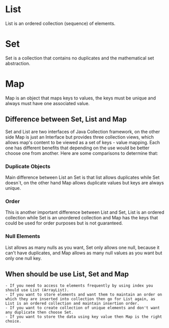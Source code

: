 # List
List is an ordered collection (sequence) of elements.
# Set
Set is a collection that contains no duplicates and the mathematical set abstraction.
# Map
Map is an object that maps keys to values, the keys must be unique and always must have one associated value. 

## Difference between Set, List and Map

Set and List are two interfaces of Java Collection framework, on the other side Map is just an Interface but provides three collection views, which allows map's content to be viewed as a set of keys - value mapping. Each one has different benefits that depending on the use would be better choose one from another. Here  are some comparisons to determine that:

### Duplicate Objects
Main difference between List an Set is that list allows duplicates while Set doesn´t, on the other hand Map allows duplicate values but keys are always unique.

### Order
This is another important difference between List and Set, List is an ordered collection while Set is an unordered collection and Map has the keys that could be used for order purposes but is not guaranteed.

### Null Elements
List allows as many nulls as you want, Set only allows one null, because it can't have duplicates, and Map allows as many null values as you want but only one null key.

## When should be use List, Set and Map
	- If you need to access to elements frequently by using index you should use List (ArrayList).
	- If you want to store elements and want them to maintain an order on which they are inserted into collection then go for List again, as List is an ordered collection and maintain insertion order.
	- If you want to create collection of unique elements and don't want any duplicate then choose Set.
	- If you want to store the data using key value then Map is the right choice.